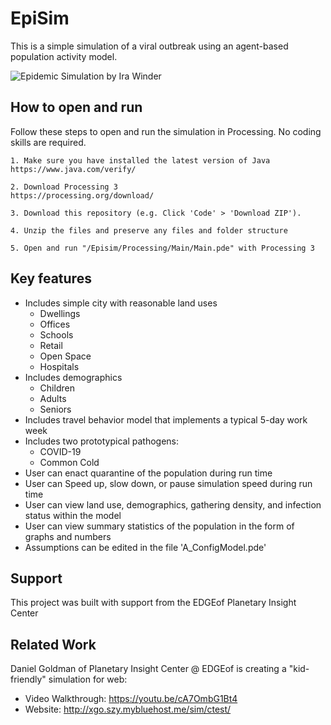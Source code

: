 # EpiSim
This is a simple simulation of a viral outbreak using an agent-based population activity model.

![Epidemic Simulation by Ira Winder](screenshots/screenshot.png?raw=true "Epidemic Simulation by Ira Winder")

## How to open and run
Follow these steps to open and run the simulation in Processing. No coding skills are required.

	1. Make sure you have installed the latest version of Java
	https://www.java.com/verify/

	2. Download Processing 3
	https://processing.org/download/

	3. Download this repository (e.g. Click 'Code' > 'Download ZIP'). 
	
	4. Unzip the files and preserve any files and folder structure
	
	5. Open and run "/Episim/Processing/Main/Main.pde" with Processing 3
	
## Key features
- Includes simple city with reasonable land uses
  - Dwellings
  - Offices
  - Schools
  - Retail
  - Open Space
  - Hospitals
- Includes demographics
  - Children
  - Adults
  - Seniors
- Includes travel behavior model that implements a typical 5-day work week
- Includes two prototypical pathogens:
  - COVID-19
  - Common Cold
- User can enact quarantine of the population during run time
- User can Speed up, slow down, or pause simulation speed during run time
- User can view land use, demographics, gathering density, and infection status within the model
- User can view summary statistics of the population in the form of graphs and numbers
- Assumptions can be edited in the file 'A_ConfigModel.pde'

## Support
This project was built with support from the EDGEof Planetary Insight Center

## Related Work
Daniel Goldman of Planetary Insight Center @ EDGEof is creating a "kid-friendly" simulation for web:
- Video Walkthrough: https://youtu.be/cA7OmbG1Bt4
- Website: http://xgo.szy.mybluehost.me/sim/ctest/
